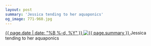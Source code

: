 ```yaml
---
layout: post
summary: 'Jessica tending to her aquaponics'
og_image: 771-960.jpg
---
```


<p>
 <time>
  <a href="/771">
   {{ page.date | date: "%B %-d, %Y" }}
  </a>
 </time>
 <a href="/771">
  <img alt="{{ page.summary }}" sizes="(min-width: 700px) 50vw, calc(100vw - 2rem)" src="{{ site.assets_url }}/771-480.jpg" srcset="{{ site.assets_url }}/771-240.jpg 240w, {{ site.assets_url }}/771-480.jpg 480w, {{ site.assets_url }}/771-720.jpg 720w, {{ site.assets_url }}/771-960.jpg 960w"/>
 </a>
 <span>
  Jessica tending to her aquaponics
 </span>
</p>
